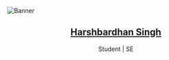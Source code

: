 ![Banner](https://user-images.githubusercontent.com/93096721/205105238-d545e0bc-000e-400c-b99f-d0225be9bdd4.png)
<p align="center">
  <a href="https://harsh1x4.github.io/">
    <h2 align="center">Harshbardhan Singh</h2>
  </a>
</p>
<p align="center">Student | SE</p>
